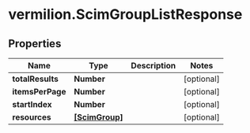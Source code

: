 # vermilion.ScimGroupListResponse

## Properties

Name | Type | Description | Notes
------------ | ------------- | ------------- | -------------
**totalResults** | **Number** |  | [optional] 
**itemsPerPage** | **Number** |  | [optional] 
**startIndex** | **Number** |  | [optional] 
**resources** | [**[ScimGroup]**](ScimGroup.md) |  | [optional] 


